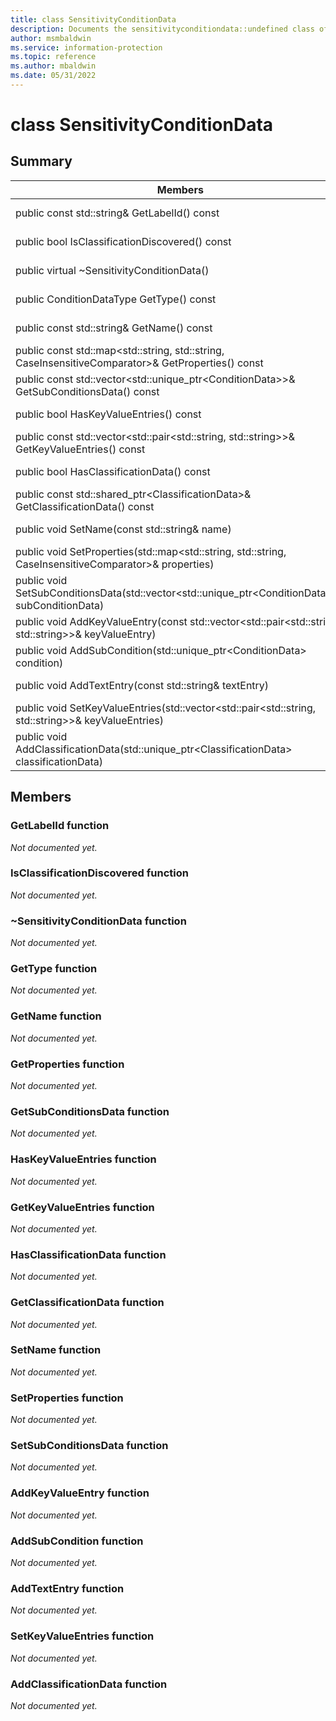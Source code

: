```yaml
---
title: class SensitivityConditionData 
description: Documents the sensitivityconditiondata::undefined class of the Microsoft Information Protection (MIP) SDK.
author: msmbaldwin
ms.service: information-protection
ms.topic: reference
ms.author: mbaldwin
ms.date: 05/31/2022
---
```


# class SensitivityConditionData 
  
## Summary
 Members                        | Descriptions                                
--------------------------------|---------------------------------------------
public const std::string& GetLabelId() const  | _Not yet documented._
public bool IsClassificationDiscovered() const  | _Not yet documented._
public virtual ~SensitivityConditionData()  | _Not yet documented._
public ConditionDataType GetType() const  | _Not yet documented._
public const std::string& GetName() const  | _Not yet documented._
public const std::map&lt;std::string, std::string, CaseInsensitiveComparator&gt;& GetProperties() const  | _Not yet documented._
public const std::vector&lt;std::unique_ptr&lt;ConditionData&gt;&gt;& GetSubConditionsData() const  | _Not yet documented._
public bool HasKeyValueEntries() const  | _Not yet documented._
public const std::vector&lt;std::pair&lt;std::string, std::string&gt;&gt;& GetKeyValueEntries() const  | _Not yet documented._
public bool HasClassificationData() const  | _Not yet documented._
public const std::shared_ptr&lt;ClassificationData&gt;& GetClassificationData() const  | _Not yet documented._
public void SetName(const std::string& name)  | _Not yet documented._
public void SetProperties(std::map&lt;std::string, std::string, CaseInsensitiveComparator&gt;& properties)  | _Not yet documented._
public void SetSubConditionsData(std::vector&lt;std::unique_ptr&lt;ConditionData&gt;&gt;& subConditionData)  | _Not yet documented._
public void AddKeyValueEntry(const std::vector&lt;std::pair&lt;std::string, std::string&gt;&gt;& keyValueEntry)  | _Not yet documented._
public void AddSubCondition(std::unique_ptr&lt;ConditionData&gt; condition)  | _Not yet documented._
public void AddTextEntry(const std::string& textEntry)  | _Not yet documented._
public void SetKeyValueEntries(std::vector&lt;std::pair&lt;std::string, std::string&gt;&gt;& keyValueEntries)  | _Not yet documented._
public void AddClassificationData(std::unique_ptr&lt;ClassificationData&gt; classificationData)  | _Not yet documented._
  
## Members
  
### GetLabelId function
_Not documented yet._

  
### IsClassificationDiscovered function
_Not documented yet._

  
### ~SensitivityConditionData function
_Not documented yet._

  
### GetType function
_Not documented yet._

  
### GetName function
_Not documented yet._

  
### GetProperties function
_Not documented yet._

  
### GetSubConditionsData function
_Not documented yet._

  
### HasKeyValueEntries function
_Not documented yet._

  
### GetKeyValueEntries function
_Not documented yet._

  
### HasClassificationData function
_Not documented yet._

  
### GetClassificationData function
_Not documented yet._

  
### SetName function
_Not documented yet._

  
### SetProperties function
_Not documented yet._

  
### SetSubConditionsData function
_Not documented yet._

  
### AddKeyValueEntry function
_Not documented yet._

  
### AddSubCondition function
_Not documented yet._

  
### AddTextEntry function
_Not documented yet._

  
### SetKeyValueEntries function
_Not documented yet._

  
### AddClassificationData function
_Not documented yet._
